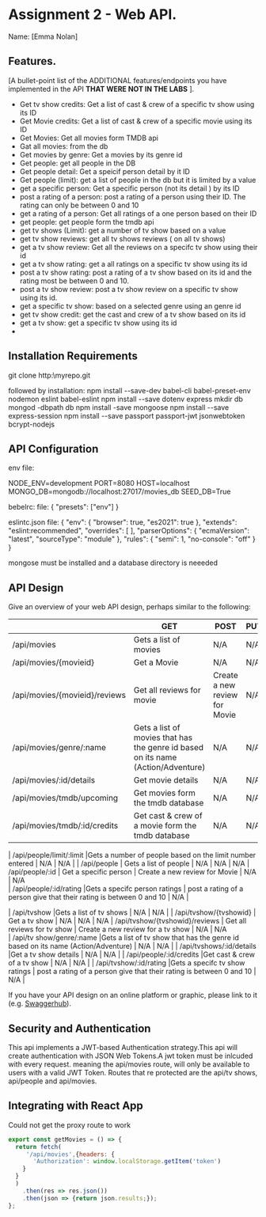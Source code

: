 # Assignment 2 - Web API.

Name: [Emma Nolan]

## Features.

[A bullet-point list of the ADDITIONAL features/endpoints you have implemented in the API **THAT WERE NOT IN THE LABS** ]. 

 + Get tv show credits: Get a list of cast & crew of a specific tv show using its ID
 + Get Movie credits: Get a list of cast & crew of a specific movie using its ID
 + Get Movies: Get all movies form TMDB api
 + Gat all movies: from the db
 + Get movies by genre: Get a movies by its genre id 
 + Get people: get all people in the DB
 + Get people detail: Get a speicif person detail by it ID
 + Get people (limit): get a list of people in the db but it is limited by a value
 + get a specific person: Get a specific person (not its detail ) by its ID
 + post a rating of a person: post a rating of a person using their ID. The rating can only be  between 0 and 10
 + get a rating of a person: Get all ratings of a one person based on their ID
 + get people: get people form the tmdb api 
 + get tv shows (Limit): get a number of tv show based on a value
 + get tv show reviews: get all tv shows reviews ( on all tv shows)
 + get a tv show review: Get all the reviews on a specifc tv show using their id
 + get a tv show rating: get a all ratings on a specific tv show using its id 
 + post a tv show rating: post a rating of a tv show based on its id and the rating most be between 0 and 10.
 + post a tv show review: post a tv show review on a specific tv show using its id.
 + get a specific tv show: based on a selected genre using an genre id 
 + get tv show credit: get the cast and crew of a tv show based on its id 
 + get a tv show: get a specific tv show using its id 
 + 

## Installation Requirements


git clone http:\myrepo.git

followed by installation:
npm install --save-dev babel-cli babel-preset-env nodemon eslint babel-eslint
npm install --save dotenv express
mkdir db
mongod -dbpath db
npm install -save mongoose
npm install --save express-session
 npm install --save passport passport-jwt jsonwebtoken bcrypt-nodejs




## API Configuration
env file:

NODE_ENV=development
PORT=8080
HOST=localhost
MONGO_DB=mongodb://localhost:27017/movies_db
SEED_DB=True

bebelrc: file:
{
    "presets": ["env"]
  }

  eslintc.json file:
  {
    "env": {
        "browser": true,
        "es2021": true
    },
    "extends": "eslint:recommended",
    "overrides": [
    ],
    "parserOptions": {
        "ecmaVersion": "latest",
        "sourceType": "module"
    },
    "rules": {
        "semi": 1,
        "no-console": "off"
    }
}

mongose must be installed and a database directory is neeeded
  


## API Design
Give an overview of your web API design, perhaps similar to the following: 

|  |  GET | POST | PUT | DELETE
| -- | -- | -- | -- | -- 
| /api/movies |Gets a list of movies | N/A | N/A |
| /api/movies/{movieid} | Get a Movie | N/A | N/A | N/A
| /api/movies/{movieid}/reviews | Get all reviews for movie | Create a new review for Movie | N/A | N/A  
| /api/movies/genre/:name |Gets a list of movies that has the genre id based on its name (Action/Adventure) | N/A | N/A |
| /api/movies/:id/details |Get movie details | N/A | N/A |
| /api/movies/tmdb/upcoming |Get movies form the tmdb database | N/A | N/A |
| /api/movies/tmdb/:id/credits |Get cast & crew of a movie form the tmdb database | N/A | N/A |

| /api/people/limit/:limit |Gets a number of people based on the limit number entered | N/A | N/A |
| /api/people | Gets a list of people | N/A | N/A | N/A
| /api/people/:id | Get a specific person | Create a new review for Movie | N/A | N/A  
| /api/people/:id/rating |Gets a specifc person ratings | post a rating of a person give that their rating is between 0 and 10 | N/A |

| /api/tvshow |Gets a list of tv shows | N/A | N/A |
| /api/tvshow/{tvshowid} | Get a tv show | N/A | N/A | N/A
| /api/tvshow/{tvshowid}/reviews | Get all reviews for tv show | Create a new review for a tv show | N/A | N/A  
| /api/tv show/genre/:name |Gets a list of tv show that has the genre id based on its name (Action/Adventure) | N/A | N/A |
| /api/tvshows/:id/details |Get a tv show details | N/A | N/A |
| /api/people/:id/credits |Get cast & crew of a tv show | N/A | N/A |
| /api/tvshow/:id/rating |Gets a specifc tv show ratings | post a rating of a person give that their rating is between 0 and 10 | N/A |




If you have your API design on an online platform or graphic, please link to it (e.g. [Swaggerhub](https://app.swaggerhub.com/)).


## Security and Authentication
This api implements a JWT-based Authentication strategy.This api will create authentication with JSON Web Tokens.A jwt token must be inlcuded with every request. meaning  the api/movies route, will only be available to users with a valid JWT Token.  Routes that re protected are the api/tv shows, api/people and api/movies.

## Integrating with React App
Could not get the proxy route to work  

~~~Javascript
export const getMovies = () => {
  return fetch(
     '/api/movies',{headers: {
       'Authorization': window.localStorage.getItem('token')
    }
  }
  )
    .then(res => res.json())
    .then(json => {return json.results;});
};

~~~
  